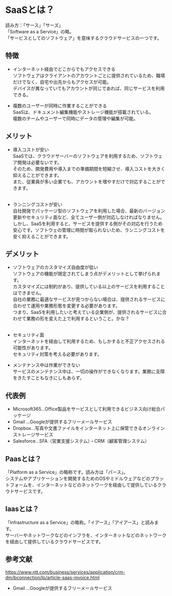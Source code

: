 # SaaSとは？
読み方：「サース」「サーズ」<br>
「Software as a Service」の略。<br>
「サービスとしてのソフトウェア」を意味するクラウドサービスの一つです。<br>


## 特徴
- インターネット経由でどこからでもアクセスできる<br>
ソフトウェアはクライアントのアカウントごとに提供されているため、職場だけでなく、自宅や出先からもアクセスが可能。<br>
デバイスが異なっていてもアカウントが同じであれば、同じサービスを利用できる。<br>


- 複数のユーザーが同時に作業することができる<br>
SaaSは、ドキュメント編集機能やストレージ機能が搭載されている。<br>
複数のチームやユーザーで同時にデータの管理や編集が可能。<br>


## メリット
- 導入コストが安い<br>
SaaSでは、クラウドサーバーのソフトウェアを利用するため、ソフトウェア開発は必要ないです。<br>
そのため、開発費用や導入までの準備期間を短縮させ、導入コストを大きく抑えることができます。<br>
また、従業員が多い企業でも、アカウントを増やすだけで対応することができます。<br><br>

- ランニングコストが安い<br>
自社開発でパッケージ型のソフトウェアを利用した場合、最新のバージョン更新やセキュリティ面など、全てユーザー側が対応しなければなりません。<br>
しかし、SaaSを利用すると、サービスを提供する側がその対応を行うため安心です。ソフトウェの管理に時間が取られないため、ランニングコストを安く抑えることができます。<br>

## デメリット
- ソフトウェアのカスタマイズ自由度が低い<br>
ソフトウェアの機能が限定されてしまう点がデメリットとして挙げられます。<br>
カスタマイズには制約があり、提供している以上のサービスを利用することはできません。<br>
自社の業務に最適なサービスが見つからない場合は、提供されるサービスに合わせて運用や業務形態を変更する必要があります。<br>
つまり、SaaSを利用したいと考えている企業側が、提供されるサービスに合わせて業務の形を変えた上で利用するということ。かな？<br><br>

- セキュリティ面<br>
インターネットを経由して利用するため、もしかすると不正アクセスされる可能性があります。<br>
セキュリティ対策を考える必要があります。<br>

- メンテナンス中は作業ができない<br>
サービスのメンテナンス中は、一切の操作ができなくなります。業務に支障をきたすこともなきにしもあらず。<br>

## 代表例
- Microsoft365…Office製品をサービスとして利用できるビジネス向け総合パッケージ
- Gmail …Googleが提供するフリーメールサービス
- Dropbox…写真や文書ファイルをインターネット上に保管できるオンラインストレージサービス
- Salesforce…SFA（営業支援システム）・CRM（顧客管理システム）

## Paasとは？<br>
「Platform as a Service」の略称です。読み方は「パース」。<br>
システムやアプリケーションを開発するためのOSやミドルウェアなどのプラットフォームを、インターネットなどのネットワークを経由して提供しているクラウドサービスです。<br>

## Iaasとは？<br>
「Infrastructure as a Service」の略称。「イアース」「アイアース」と読みます。<br>
サーバーやネットワークなどのインフラを、インターネットなどのネットワークを経由して提供しているクラウドサービスです。<br>

## 参考文献
https://www.ntt.com/business/services/application/crm-dm/bconnection/lp/article-saas-invoice.html
- Gmail …Googleが提供するフリーメールサービス
